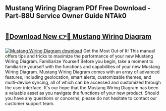 ## Mustang Wiring Diagram PDf Free Download - Part-B8U Service Owner Guide NTAk0

# <h2><a href="http://dfm85ze.blite.top/?on=Mustang+Wiring+Diagram">🔗Download New 👉🔴 Mustang Wiring Diagram</a></h2>

[![Mustang Wiring Diagram download](https://i.imgur.com/lujVjoI.png)](http://dfm85ze.blite.top/?on=Mustang+Wiring+Diagram)
Get the Most Out of It! This manual offers tips and tricks to maximize the performance of your new Mustang Wiring Diagram. Familiarize Yourself Before you begin, take a moment to familiarize yourself with the functions and capabilities of your new Mustang Wiring Diagram. Mustang Wiring Diagram comes with an array of advanced features, including geolocation, smart alerts, customizable themes, and multi-device syncing, all of which can be accessed and customized through the user interface. It's our hope that the Mustang Wiring Diagram has been a valuable asset as you navigate the functions of your new product. Should you have any questions or concerns, please do not hesitate to contact our customer support team.
